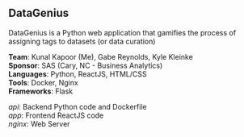 ## DataGenius
DataGenius is a Python web application that gamifies the process of assigning tags to datasets (or data curation)  

**Team**: Kunal Kapoor (Me), Gabe Reynolds, Kyle Kleinke  
**Sponsor**: SAS (Cary, NC - Business Analytics)  
**Languages**: Python, ReactJS, HTML/CSS   
**Tools**: Docker, Nginx  
**Frameworks**: Flask  

*api*: Backend Python code and Dockerfile  
*app*: Frontend ReactJS code  
*nginx*: Web Server

